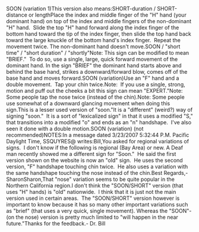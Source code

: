 SOON (variation 1)This version also means:SHORT-duration / SHORT-distance or lengthPlace the index and middle finger of the "H" hand (your 
dominant hand) on top of 
the index and middle fingers of the non-dominant "H" hand.  Slide the 
top "H" 
hand forward along the index finger of the bottom hand toward the tip of the index 
finger, then slide the top hand back toward the large knuckle of the bottom 
hand's index finger.  
Repeat the movement twice. The non-dominant hand doesn't move.SOON / "short time" / "short duration" / "shortly"Note: This sign can be modified to mean "BRIEF."  To do so, use a single, large, quick forward movement of the 
dominant hand. In the sign "BRIEF" the dominant hand starts above and behind 
the base hand, strikes a downward/forward blow, comes off of the base hand and 
moves forward.SOON (variation)Use an "F" hand and a double movement.  Tap your chin twice.Note:  If you use a single, strong, motion and puff out the cheeks a bit this sign can
mean "EXPERT."Note: Some people tap the nose twice (instead of the chin).Note: Some people use somewhat of a downward glancing movement when doing this 
sign.This is a lesser used version of "soon."It is a "different" (weird?) way of signing "soon."  It is
a sort of "lexicalized sign" in that it uses a modified "S,"
that transitions into a modified "o" and ends as an "n" handshape.  I've 
also seen it done with a
double motion.SOON (variation) (not recommended)NOTES:In a message dated 3/23/2007 5:32:44 P.M. Pacific Daylight Time, 
SSQUYRES@ writes:Bill,You asked for regional variations of signs.  I don't know if the 
following is regional (Bay Area) or new.
A Deaf man recently showed me a different sign for "Soon."  
He said the first version shown on the website is now an "old" 
sign.  
He uses the second version, "F" handshape touching chin twice. 
He also uses a variation with the same handshape touching the nose 
instead of the chin.Best Regards,-
SharonSharon,That "nose" variation seems to be quite popular in the Northern California 
region.I don't think the "SOON/SHORT" version (that uses "H" hands) is "old" 
nationwide.  I think that it is just not the main version used in 
certain areas.  The "SOON/SHORT" version however is important to know 
because it has so many other important variations such as "brief" (that uses 
a very quick, single movement). Whereas the "SOON"-(on the nose) version is 
pretty much limited to "will happen in the near future."Thanks for the feedback.- Dr. Bill